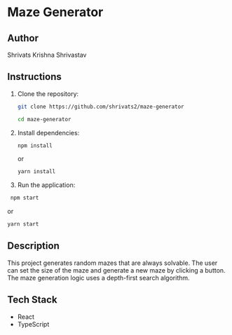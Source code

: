 # Maze Generator
## Author

Shrivats Krishna Shrivastav
## Instructions

1. Clone the repository:

   ```sh
   git clone https://github.com/shrivats2/maze-generator
   ```
   ```sh
   cd maze-generator
   ```

2. Install dependencies:

   ```sh
   npm install
   ```
   or
   ```sh
   yarn install
   ```
3. Run the application:
  
  ```sh
   npm start
   ```
   or
   ```sh
   yarn start
   ```

## Description

This project generates random mazes that are always solvable. The user can set the size of the maze and generate a new maze by clicking a button. The maze generation logic uses a depth-first search algorithm.

## Tech Stack

- React
- TypeScript
